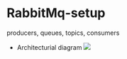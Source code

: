 # RabbitMq-setup
producers, queues, topics, consumers

* Architecturial diagram
  <img src="C:\Users\Melvo\Desktop/Capture.PNG" />

